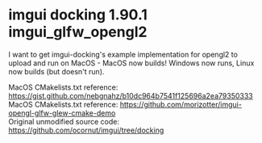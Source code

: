 # imgui docking 1.90.1 imgui_glfw_opengl2
I want to get imgui-docking's example implementation for opengl2 to upload and run on MacOS - MacOS now builds! Windows now runs, Linux now builds (but doesn't run).

MacOS CMakelists.txt reference: https://gist.github.com/nebgnahz/b10dc964b7541f125696a2ea79350333  
MacOS CMakelists.txt reference: https://github.com/morizotter/imgui-opengl-glfw-glew-cmake-demo  
Original unmodified source code: https://github.com/ocornut/imgui/tree/docking
